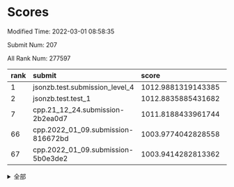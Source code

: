 # Scores

Modified Time: 2022-03-01 08:58:35

Submit Num: 207

All Rank Num: 277597

| rank |               submit               |       score        |       sigma        | pk_num |
| :--- | :--------------------------------- | :----------------- | :----------------- | :----- |
| 1    | jsonzb.test.submission_level_4     | 1012.9881319143385 | 0.8106029018947514 | 5357   |
| 2    | jsonzb.test.test_1                 | 1012.8835885431682 | 0.7982988942754407 | 5363   |
| 7    | cpp.21_12_24.submission-2b2ea0d7   | 1011.8188433961744 | 0.769492794880445  | 5364   |
| 66   | cpp.2022_01_09.submission-816672bd | 1003.9774042828558 | 0.7059980408956779 | 5366   |
| 67   | cpp.2022_01_09.submission-5b0e3de2 | 1003.9414282813362 | 0.7055242987615821 | 5364   |


<details>
<summary>全部</summary>

| rank |                 submit                 |       score        |       sigma        | pk_num |
| :--- | :------------------------------------- | :----------------- | :----------------- | :----- |
| 1    | jsonzb.test.submission_level_4         | 1012.9881319143385 | 0.8106029018947514 | 5357   |
| 2    | jsonzb.test.test_1                     | 1012.8835885431682 | 0.7982988942754407 | 5363   |
| 3    | gobigger.level_3.submission_level_3_2  | 1012.1347509861995 | 0.7827982728667581 | 5363   |
| 4    | gobigger.level_3.submission_level_3_29 | 1011.9358833933493 | 0.7733016629942657 | 5365   |
| 5    | gobigger.level_3.submission_level_3_43 | 1011.8900674415701 | 0.789879327780055  | 5366   |
| 6    | gobigger.level_3.submission_level_3_34 | 1011.8787651754701 | 0.7631531845816691 | 5360   |
| 7    | cpp.21_12_24.submission-2b2ea0d7       | 1011.8188433961744 | 0.769492794880445  | 5364   |
| 8    | gobigger.level_3.submission_level_3_15 | 1011.6351354630947 | 0.786063186873077  | 5363   |
| 9    | gobigger.level_3.submission_level_3_33 | 1011.4053576338696 | 0.7753341518935272 | 5366   |
| 10   | gobigger.level_3.submission_level_3_25 | 1011.1082259749454 | 0.7551932090484225 | 5368   |
| 11   | gobigger.level_3.submission_level_3_24 | 1010.9606395504866 | 0.7844511523482675 | 5365   |
| 12   | gobigger.level_3.submission_level_3_47 | 1010.9220092629287 | 0.7694129990521063 | 5363   |
| 13   | gobigger.level_3.submission_level_3_38 | 1010.8914400499053 | 0.7681699965023441 | 5361   |
| 14   | gobigger.level_3.submission_level_3_13 | 1010.7539166750701 | 0.7641564931856705 | 5365   |
| 15   | gobigger.level_3.submission_level_3_5  | 1010.7383074036225 | 0.7734643050838925 | 5362   |
| 16   | gobigger.level_3.submission_level_3_31 | 1010.7283783571106 | 0.756831713146755  | 5357   |
| 17   | gobigger.level_3.submission_level_3_40 | 1010.7085669672281 | 0.7759991794162057 | 5366   |
| 18   | gobigger.level_3.submission_level_3_14 | 1010.6679426831953 | 0.7588421563690656 | 5371   |
| 19   | gobigger.level_3.submission_level_3_1  | 1010.5574651961562 | 0.763091483409075  | 5366   |
| 20   | gobigger.level_3.submission_level_3_45 | 1010.5448289613391 | 0.7656661001764861 | 5359   |
| 21   | gobigger.level_3.submission_level_3_36 | 1010.4660428266332 | 0.76943063830573   | 5360   |
| 22   | gobigger.level_3.submission_level_3_3  | 1010.4519581352772 | 0.7676625414302864 | 5365   |
| 23   | gobigger.level_3.submission_level_3_28 | 1010.3667757672943 | 0.7895390191407872 | 5359   |
| 24   | gobigger.level_3.submission_level_3_7  | 1010.3390962446208 | 0.7861443046306333 | 5368   |
| 25   | gobigger.level_3.submission_level_3_4  | 1010.323769999388  | 0.7598159469197191 | 5364   |
| 26   | gobigger.level_3.submission_level_3_37 | 1010.306887802171  | 0.7536132575692076 | 5366   |
| 27   | gobigger.level_3.submission_level_3_12 | 1010.2745715968399 | 0.7592321506766792 | 5359   |
| 28   | gobigger.level_3.submission_level_3_27 | 1010.2053809261968 | 0.7566938053927522 | 5368   |
| 29   | gobigger.level_3.submission_level_3_48 | 1010.1701439741801 | 0.7501463755552727 | 5360   |
| 30   | gobigger.level_3.submission_level_3_10 | 1009.9945872460731 | 0.7517472365978483 | 5365   |
| 31   | gobigger.level_3.submission_level_3_32 | 1009.991947806204  | 0.7476715302836145 | 5361   |
| 32   | gobigger.level_3.submission_level_3_23 | 1009.9678382139365 | 0.7592564382323186 | 5363   |
| 33   | gobigger.level_3.submission_level_3_16 | 1009.947299986515  | 0.7528586096797327 | 5364   |
| 34   | gobigger.level_3.submission_level_3_42 | 1009.9351940417035 | 0.7572097478073355 | 5365   |
| 35   | gobigger.level_3.submission_level_3_49 | 1009.9315466203733 | 0.7494721930489494 | 5361   |
| 36   | gobigger.level_3.submission_level_3_11 | 1009.8431742640972 | 0.7803912883017387 | 5363   |
| 37   | gobigger.level_3.submission_level_3_30 | 1009.8397297747719 | 0.757449562691877  | 5358   |
| 38   | gobigger.level_3.submission_level_3_6  | 1009.7823286619544 | 0.7610309684448634 | 5359   |
| 39   | gobigger.level_3.submission_level_3_0  | 1009.7625464332282 | 0.765750914678139  | 5367   |
| 40   | gobigger.level_3.submission_level_3_44 | 1009.6537609306982 | 0.7537762302813228 | 5367   |
| 41   | gobigger.level_3.submission_level_3_18 | 1009.6418063176907 | 0.7688903304543254 | 5363   |
| 42   | gobigger.level_3.submission_level_3_35 | 1009.4896531197927 | 0.7555686725839942 | 5367   |
| 43   | gobigger.level_3.submission_level_3_20 | 1009.4247475683592 | 0.7615585522781665 | 5367   |
| 44   | gobigger.level_3.submission_level_3_41 | 1009.3093446833618 | 0.7306200786203532 | 5363   |
| 45   | gobigger.level_3.submission_level_3_19 | 1009.1687343543679 | 0.7462247544199142 | 5363   |
| 46   | gobigger.level_3.submission_level_3_21 | 1009.1081543831206 | 0.7633346198771656 | 5358   |
| 47   | gobigger.level_3.submission_level_3_8  | 1009.0398608441377 | 0.7498061075421714 | 5366   |
| 48   | gobigger.level_3.submission_level_3_46 | 1009.0136322917778 | 0.7430779500898829 | 5365   |
| 49   | gobigger.level_3.submission_level_3_39 | 1008.9993970269131 | 0.7601225770649931 | 5362   |
| 50   | gobigger.level_3.submission_level_3_17 | 1008.939557997135  | 0.753621262630558  | 5367   |
| 51   | gobigger.level_3.submission_level_3_26 | 1008.8192180320468 | 0.7463412625210739 | 5365   |
| 52   | gobigger.level_3.submission_level_3_22 | 1008.7991704160752 | 0.7600290475061992 | 5359   |
| 53   | gobigger.level_3.submission_level_3_9  | 1008.1793556693416 | 0.7630665744926428 | 5363   |
| 54   | gobigger.level_1.submission_level_1_5  | 1004.680470318783  | 0.732261933862758  | 5368   |
| 55   | gobigger.level_1.submission_level_1_7  | 1004.5573835664982 | 0.7195745247638677 | 5358   |
| 56   | gobigger.level_1.submission_level_1_47 | 1004.5362013531902 | 0.7036642945774518 | 5364   |
| 57   | gobigger.level_1.submission_level_1_49 | 1004.4516820920098 | 0.734299438185243  | 5364   |
| 58   | gobigger.level_1.submission_level_1_36 | 1004.2512033604412 | 0.721433268725231  | 5367   |
| 59   | gobigger.level_1.submission_level_1_19 | 1004.2166529668687 | 0.7128403126541795 | 5366   |
| 60   | gobigger.level_1.submission_level_1_43 | 1004.1985927659277 | 0.7168932689693641 | 5362   |
| 61   | gobigger.level_1.submission_level_1_48 | 1004.1709566596514 | 0.7193264983438432 | 5368   |
| 62   | gobigger.level_1.submission_level_1_13 | 1004.1260167425364 | 0.7067214930365203 | 5361   |
| 63   | gobigger.level_1.submission_level_1_1  | 1004.0846309186365 | 0.7201458071600119 | 5364   |
| 64   | gobigger.level_1.submission_level_1_30 | 1004.04053605497   | 0.7176461582850212 | 5368   |
| 65   | gobigger.level_1.submission_level_1_39 | 1004.0334799736029 | 0.7279815883729741 | 5366   |
| 66   | cpp.2022_01_09.submission-816672bd     | 1003.9774042828558 | 0.7059980408956779 | 5366   |
| 67   | cpp.2022_01_09.submission-5b0e3de2     | 1003.9414282813362 | 0.7055242987615821 | 5364   |
| 68   | gobigger.level_1.submission_level_1_24 | 1003.8608550209412 | 0.7144160420860909 | 5364   |
| 69   | gobigger.level_1.submission_level_1_37 | 1003.8354235130005 | 0.7238795091427516 | 5365   |
| 70   | gobigger.level_1.submission_level_1_26 | 1003.7605644258916 | 0.7103706387018582 | 5366   |
| 71   | gobigger.level_1.submission_level_1_33 | 1003.7102155375587 | 0.7309953127461483 | 5365   |
| 72   | gobigger.level_1.submission_level_1_3  | 1003.6837264951333 | 0.7140280851203661 | 5366   |
| 73   | gobigger.level_1.submission_level_1_25 | 1003.6834336564992 | 0.7120371738911349 | 5365   |
| 74   | gobigger.level_1.submission_level_1_35 | 1003.628228768529  | 0.7263935035627985 | 5363   |
| 75   | gobigger.level_1.submission_level_1_41 | 1003.608437917961  | 0.7169569153428172 | 5370   |
| 76   | gobigger.level_1.submission_level_1_38 | 1003.5847922775442 | 0.7184953808979945 | 5364   |
| 77   | gobigger.level_1.submission_level_1_44 | 1003.5702575157042 | 0.7244135956977922 | 5368   |
| 78   | gobigger.level_1.submission_level_1_8  | 1003.5640760952317 | 0.7133185388921772 | 5369   |
| 79   | gobigger.level_1.submission_level_1_17 | 1003.5356500660293 | 0.7181543927908829 | 5366   |
| 80   | gobigger.level_1.submission_level_1_16 | 1003.5160531012268 | 0.7123547247554458 | 5368   |
| 81   | gobigger.level_1.submission_level_1_34 | 1003.511649305653  | 0.7177819890514368 | 5366   |
| 82   | gobigger.level_1.submission_level_1_14 | 1003.4206588504101 | 0.7207229349302758 | 5367   |
| 83   | gobigger.level_1.submission_level_1_9  | 1003.4131854023071 | 0.7174731755401978 | 5364   |
| 84   | gobigger.level_1.submission_level_1_6  | 1003.3947075799088 | 0.724470139821717  | 5366   |
| 85   | gobigger.level_1.submission_level_1_28 | 1003.2950991359365 | 0.7231065170178234 | 5369   |
| 86   | gobigger.level_1.submission_level_1_27 | 1003.293977129022  | 0.7170064238823893 | 5366   |
| 87   | gobigger.level_1.submission_level_1_18 | 1003.2758886033507 | 0.7303225334371686 | 5367   |
| 88   | gobigger.level_1.submission_level_1_12 | 1003.2043913314077 | 0.717396944794723  | 5367   |
| 89   | gobigger.level_1.submission_level_1_10 | 1003.0967310219735 | 0.7270628562492505 | 5363   |
| 90   | gobigger.level_1.submission_level_1_21 | 1003.0317364878089 | 0.7086423701891316 | 5362   |
| 91   | gobigger.level_1.submission_level_1_45 | 1002.9877246543908 | 0.710062560286345  | 5368   |
| 92   | gobigger.level_1.submission_level_1_31 | 1002.8173393295455 | 0.7149178986133091 | 5364   |
| 93   | gobigger.level_1.submission_level_1_11 | 1002.8043874360612 | 0.714773630757309  | 5368   |
| 94   | gobigger.level_1.submission_level_1_29 | 1002.7581034721212 | 0.7178297647392176 | 5367   |
| 95   | gobigger.level_1.submission_level_1_32 | 1002.7268503009841 | 0.7207524680848226 | 5364   |
| 96   | gobigger.level_1.submission_level_1_42 | 1002.7263541514278 | 0.7198688998946103 | 5367   |
| 97   | gobigger.level_1.submission_level_1_22 | 1002.7106925390439 | 0.7127407523210385 | 5362   |
| 98   | gobigger.level_1.submission_level_1_20 | 1002.6800106986288 | 0.7131758798581707 | 5366   |
| 99   | gobigger.level_1.submission_level_1_4  | 1002.6579601258364 | 0.7175205268741388 | 5362   |
| 100  | gobigger.level_1.submission_level_1_0  | 1002.6048027324529 | 0.7019880049800866 | 5366   |
| 101  | gobigger.level_1.submission_level_1_15 | 1002.5972488467156 | 0.7236558559371135 | 5363   |
| 102  | gobigger.level_1.submission_level_1_2  | 1002.5800286686627 | 0.7122551445362189 | 5363   |
| 103  | gobigger.level_1.submission_level_1_23 | 1002.4171630145227 | 0.7205084501710811 | 5364   |
| 104  | gobigger.level_1.submission_level_1_46 | 1002.2814568872964 | 0.7121026824126975 | 5364   |
| 105  | gobigger.level_1.submission_level_1_40 | 1002.2156779799104 | 0.7225184548007069 | 5368   |
| 106  | gobigger.random.submission_random_19   | 997.8875108807748  | 0.726034252684451  | 5368   |
| 107  | gobigger.random.submission_random_40   | 997.1387654469786  | 0.7112842220068005 | 5359   |
| 108  | gobigger.random.submission_random_24   | 997.1273408703763  | 0.699235370982189  | 5363   |
| 109  | gobigger.random.submission_random_0    | 997.1255395540273  | 0.7072967118960994 | 5365   |
| 110  | gobigger.random.submission_random_36   | 996.9543180231915  | 0.7224839961929429 | 5367   |
| 111  | gobigger.random.submission_random_20   | 996.9496663124008  | 0.7112671643983489 | 5363   |
| 112  | gobigger.random.submission_random_12   | 996.9374493910503  | 0.7022854467223923 | 5368   |
| 113  | gobigger.random.submission_random_38   | 996.8120867056662  | 0.7052066151902731 | 5359   |
| 114  | gobigger.random.submission_random_16   | 996.3152666488854  | 0.7145995592101468 | 5368   |
| 115  | gobigger.random.submission_random_45   | 996.2804260265192  | 0.7015603003923377 | 5370   |
| 116  | gobigger.random.submission_random_28   | 996.2569507213     | 0.724058411574818  | 5367   |
| 117  | gobigger.random.submission_random_25   | 996.2517410772165  | 0.7091111762506862 | 5366   |
| 118  | gobigger.random.submission_random_34   | 996.2369266946665  | 0.708845182943097  | 5361   |
| 119  | gobigger.random.submission_random_30   | 996.2150110147477  | 0.705278645854244  | 5367   |
| 120  | gobigger.random.submission_random_5    | 996.150355159545   | 0.7151803455441087 | 5364   |
| 121  | gobigger.random.submission_random_18   | 996.114111375639   | 0.7060458860824762 | 5363   |
| 122  | gobigger.random.submission_random_48   | 996.073341547716   | 0.710481988488128  | 5365   |
| 123  | gobigger.random.submission_random_7    | 996.040881420027   | 0.6984908658066726 | 5365   |
| 124  | gobigger.random.submission_random_15   | 996.0254529270089  | 0.7282424474697792 | 5365   |
| 125  | gobigger.random.submission_random_37   | 996.0180770219912  | 0.7120493785279495 | 5362   |
| 126  | gobigger.random.submission_random_32   | 996.0105096723736  | 0.7067421998706671 | 5367   |
| 127  | gobigger.random.submission_random_11   | 995.9978615855567  | 0.7138115044739879 | 5363   |
| 128  | gobigger.random.submission_random_49   | 995.9650557826848  | 0.6969817312600289 | 5363   |
| 129  | gobigger.random.submission_random_27   | 995.8888216971262  | 0.7176070572720081 | 5367   |
| 130  | gobigger.random.submission_random_47   | 995.8737874485787  | 0.7076697865278467 | 5363   |
| 131  | gobigger.random.submission_random_2    | 995.8272594410083  | 0.7195469879435812 | 5369   |
| 132  | gobigger.random.submission_random_33   | 995.7674691962721  | 0.7123923825937624 | 5360   |
| 133  | gobigger.random.submission_random_43   | 995.7649930989174  | 0.7154476409672755 | 5363   |
| 134  | gobigger.random.submission_random_26   | 995.7161132599406  | 0.7165581739309623 | 5360   |
| 135  | gobigger.random.submission_random_41   | 995.6907077891716  | 0.7101944658400462 | 5366   |
| 136  | gobigger.random.submission_random_29   | 995.6862932465312  | 0.7087250554943855 | 5367   |
| 137  | gobigger.random.submission_random_35   | 995.6378865936786  | 0.7088463744817347 | 5365   |
| 138  | gobigger.random.submission_random_4    | 995.6205265979489  | 0.7156931522235838 | 5363   |
| 139  | gobigger.random.submission_random_31   | 995.5820977470239  | 0.7313766401594204 | 5367   |
| 140  | gobigger.random.submission_random_1    | 995.5419331778176  | 0.7105731130012076 | 5362   |
| 141  | gobigger.random.submission_random_42   | 995.4837500570882  | 0.727933481858857  | 5369   |
| 142  | gobigger.random.submission_random_39   | 995.3069609290988  | 0.7215183935297287 | 5366   |
| 143  | gobigger.random.submission_random_22   | 995.2864515102223  | 0.7110829506187087 | 5364   |
| 144  | gobigger.random.submission_random_10   | 995.2811690337721  | 0.712195225972176  | 5369   |
| 145  | gobigger.random.submission_random_23   | 995.1645457974128  | 0.7081474853951775 | 5367   |
| 146  | gobigger.random.submission_random_6    | 995.1604003573689  | 0.7159500407755088 | 5362   |
| 147  | gobigger.random.submission_random_3    | 995.1382969247458  | 0.7175416039036019 | 5362   |
| 148  | gobigger.random.submission_random_9    | 995.1084742969869  | 0.7184585670392257 | 5363   |
| 149  | gobigger.random.submission_random_21   | 994.8833559870316  | 0.7232129506812186 | 5366   |
| 150  | gobigger.random.submission_random_44   | 994.8182126282428  | 0.7215033638137965 | 5363   |
| 151  | gobigger.random.submission_random_13   | 994.7625083313125  | 0.7197887875726878 | 5363   |
| 152  | gobigger.random.submission_random_17   | 994.7596701234503  | 0.723763447266652  | 5361   |
| 153  | gobigger.random.submission_random_8    | 994.7149803700761  | 0.7278393085157864 | 5360   |
| 154  | gobigger.random.submission_random_46   | 994.6548822289752  | 0.7296204977996178 | 5363   |
| 155  | gobigger.random.submission_random_14   | 994.5028958145789  | 0.7079518833434711 | 5359   |
| 156  | gobigger.level_2.submission_level_2_3  | 994.1975429802413  | 0.7293832712968887 | 5362   |
| 157  | gobigger.level_2.submission_level_2_37 | 994.0857711675608  | 0.7247229781698978 | 5369   |
| 158  | gobigger.level_2.submission_level_2_20 | 993.5210520516573  | 0.7518542441950435 | 5364   |
| 159  | gobigger.level_2.submission_level_2_11 | 993.4602002400171  | 0.7223471318785448 | 5366   |
| 160  | gobigger.level_2.submission_level_2_6  | 993.4424613645563  | 0.742681057518638  | 5365   |
| 161  | gobigger.level_2.submission_level_2_2  | 993.2976740150904  | 0.7383443152253949 | 5364   |
| 162  | gobigger.level_2.submission_level_2_48 | 993.297266281172   | 0.7497532551943596 | 5365   |
| 163  | gobigger.level_2.submission_level_2_42 | 992.981806832108   | 0.7462897865275395 | 5366   |
| 164  | gobigger.level_2.submission_level_2_25 | 992.9546905403257  | 0.7329609031859242 | 5363   |
| 165  | gobigger.level_2.submission_level_2_38 | 992.7600995032471  | 0.7506600132964353 | 5365   |
| 166  | gobigger.level_2.submission_level_2_22 | 992.7600099296092  | 0.7371489680077138 | 5367   |
| 167  | gobigger.level_2.submission_level_2_40 | 992.758948630347   | 0.7546515675818205 | 5356   |
| 168  | gobigger.level_2.submission_level_2_18 | 992.6580622136098  | 0.744729826120624  | 5366   |
| 169  | gobigger.level_2.submission_level_2_5  | 992.5827820032607  | 0.7296156327904205 | 5366   |
| 170  | gobigger.level_2.submission_level_2_14 | 992.5433477864678  | 0.7569440617724448 | 5363   |
| 171  | gobigger.level_2.submission_level_2_27 | 992.4935995499147  | 0.748427411545152  | 5364   |
| 172  | gobigger.level_2.submission_level_2_33 | 992.4426451228601  | 0.7521600007788308 | 5363   |
| 173  | gobigger.level_2.submission_level_2_31 | 992.432345515869   | 0.7344841290495129 | 5366   |
| 174  | gobigger.level_2.submission_level_2_30 | 992.3492764271398  | 0.7504933146626056 | 5367   |
| 175  | gobigger.level_2.submission_level_2_10 | 992.327168002347   | 0.7254480255297611 | 5359   |
| 176  | gobigger.level_2.submission_level_2_21 | 992.2441050217421  | 0.7386999114439683 | 5356   |
| 177  | gobigger.level_2.submission_level_2_43 | 992.2303066533754  | 0.7800830102530883 | 5366   |
| 178  | gobigger.level_2.submission_level_2_44 | 992.1951341713832  | 0.7497675533744685 | 5360   |
| 179  | gobigger.level_2.submission_level_2_46 | 992.1439049605631  | 0.7395968313480543 | 5360   |
| 180  | gobigger.level_2.submission_level_2_34 | 992.1137713187272  | 0.7420116428606697 | 5364   |
| 181  | gobigger.level_2.submission_level_2_8  | 991.9894391305809  | 0.7454343371415776 | 5372   |
| 182  | gobigger.level_2.submission_level_2_35 | 991.7247270232591  | 0.7555142575711894 | 5363   |
| 183  | gobigger.level_2.submission_level_2_7  | 991.599838483644   | 0.7521268868004672 | 5361   |
| 184  | gobigger.level_2.submission_level_2_32 | 991.5108544087183  | 0.7564005575067846 | 5361   |
| 185  | gobigger.level_2.submission_level_2_23 | 991.4731298691023  | 0.7527317362570458 | 5361   |
| 186  | gobigger.level_2.submission_level_2_16 | 991.4129590162279  | 0.7417737663593349 | 5370   |
| 187  | gobigger.level_2.submission_level_2_12 | 991.4126091059842  | 0.7674829057468051 | 5361   |
| 188  | gobigger.level_2.submission_level_2_49 | 991.3508125188458  | 0.7266793708005156 | 5364   |
| 189  | gobigger.level_2.submission_level_2_1  | 991.3162375418258  | 0.7588696626014829 | 5370   |
| 190  | gobigger.level_2.submission_level_2_47 | 991.3032925859641  | 0.7502278741638587 | 5365   |
| 191  | gobigger.level_2.submission_level_2_29 | 991.1476748180818  | 0.7954073647466501 | 5357   |
| 192  | gobigger.level_2.submission_level_2_15 | 991.1452279302648  | 0.7461197008162979 | 5368   |
| 193  | gobigger.level_2.submission_level_2_36 | 991.0430764315985  | 0.7586908284041894 | 5364   |
| 194  | gobigger.level_2.submission_level_2_17 | 991.0377069159819  | 0.7654393337624823 | 5367   |
| 195  | gobigger.level_2.submission_level_2_39 | 990.9483945559996  | 0.7505959230519809 | 5354   |
| 196  | gobigger.level_2.submission_level_2_45 | 990.8802685342388  | 0.7607199647195965 | 5368   |
| 197  | gobigger.level_2.submission_level_2_4  | 990.8029217709897  | 0.7707944670799023 | 5360   |
| 198  | gobigger.level_2.submission_level_2_19 | 990.6734687462925  | 0.7540107541732488 | 5364   |
| 199  | gobigger.level_2.submission_level_2_9  | 990.6322568297757  | 0.7441595482466407 | 5365   |
| 200  | gobigger.level_2.submission_level_2_28 | 990.5678186597913  | 0.7640981620101449 | 5366   |
| 201  | gobigger.level_2.submission_level_2_0  | 990.5044757248231  | 0.7738334526526701 | 5367   |
| 202  | gobigger.level_2.submission_level_2_41 | 990.3579372708997  | 0.7607707976265518 | 5368   |
| 203  | gobigger.level_2.submission_level_2_24 | 990.3444659137843  | 0.7442241224189923 | 5360   |
| 204  | gobigger.level_2.submission_level_2_26 | 990.3228515507759  | 0.7688996207228183 | 5363   |
| 205  | gobigger.level_2.submission_level_2_13 | 989.9117391027656  | 0.7795407069703197 | 5362   |
| 206  | gobigger.none.submission_none_0        | 977.7823624391269  | 1.3386760039379182 | 5362   |
| 207  | gobigger.none.submission_none_1        | 975.184395214678   | 1.5255185034351033 | 5361   |

</details>